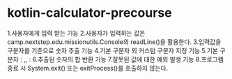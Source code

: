 # kotlin-calculator-precourse
1.사용자에게 입력 받는 기능
2.사용자가 입력하는 값은 camp.nextstep.edu.missionutils.Console의 readLine()을 활용한다.
3.입력값을 구분자를 기준으로 숫자 추출 기능
4.기본 구분자 외 커스텀 구분자 지정 기능
5.기본 구분자 : ,, :
6.추출된 숫자의 합 반환 기능
7.잘못된 값에 대한 예외 발생 기능
8.프로그램 종료 시 System.exit() 또는 exitProcess()를 호출하지 않는다.